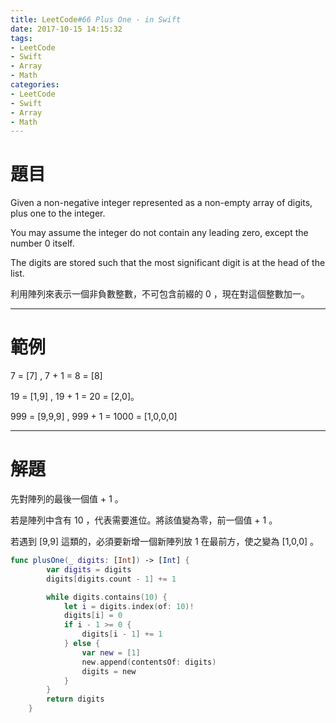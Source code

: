 ```yaml
---
title: LeetCode#66 Plus One - in Swift
date: 2017-10-15 14:15:32
tags:
- LeetCode
- Swift
- Array
- Math
categories:
- LeetCode
- Swift
- Array
- Math
---
```


# 題目
Given a non-negative integer represented as a non-empty array of digits, plus one to the integer.
 
You may assume the integer do not contain any leading zero, except the number 0 itself.

The digits are stored such that the most significant digit is at the head of the list.

利用陣列來表示一個非負數整數，不可包含前綴的 0 ，現在對這個整數加一。

---

# 範例

7 = [7] , 7 + 1 = 8 = [8]

19 = [1,9] , 19 + 1 = 20 = [2,0]。

999 = [9,9,9] , 999 + 1 = 1000 = [1,0,0,0]

---

# 解題

先對陣列的最後一個值 + 1 。

若是陣列中含有 10 ，代表需要進位。將該值變為零，前一個值 + 1 。

若遇到 [9,9] 這類的，必須要新增一個新陣列放 1 在最前方，使之變為 [1,0,0] 。 

``` swift
func plusOne(_ digits: [Int]) -> [Int] {
        var digits = digits
        digits[digits.count - 1] += 1

        while digits.contains(10) {
            let i = digits.index(of: 10)!
            digits[i] = 0
            if i - 1 >= 0 {
                digits[i - 1] += 1
            } else {
                var new = [1]
                new.append(contentsOf: digits)
                digits = new
            }
        }
        return digits
    }
```